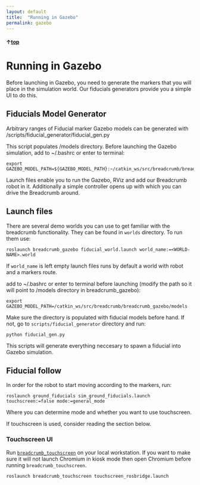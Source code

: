 ```yaml
---
layout: default
title:  "Running in Gazebo"
permalink: gazebo
---
```


#### &uarr;[top](https://ubiquityrobotics.github.io/breadcrumb_learn/)

# Running in Gazebo

Before launching in Gazebo, you need to generate the markers that you will place in the simulation world.
Our fiducials generators provide you a simple UI to do this.

## Fiducials Model Generator
Arbitrary ranges of Fiducial marker Gazebo models can be generated with /scripts/fiducial_generator/fiducial_gen.py

This script populates /models directory.
Before launching the Gazebo simulation, add to ~/.bashrc or enter to terminal:

    export GAZEBO_MODEL_PATH=${GAZEBO_MODEL_PATH}:~/catkin_ws/src/breadcrumb/breadcrumb_gazebo/models

Launch files enable you to run the Gazebo, RViz and add our Breadcrumb robot in it. Additionally a simple controller opens up with which you can drive the Breadcrumb around.

## Launch files

There are several demo worlds you can use to get familiar with the breadcrumb functionality. They can be found in `worlds` directory.
To run them use:

    roslaunch breadcrumb_gazebo fiducial_world.launch world_name:=<WORLD-NAME>.world

If `world_name` is left empty launch files runs by default a world with robot and a markers route.

add to ~/.bashrc or enter to terminal before launching (modify the path so it will point to /models directory in breadcrumb_gazebo):

    export GAZEBO_MODEL_PATH=/catkin_ws/src/breadcrumb/breadcrumb_gazebo/models

Make sure the directory is populated with fiducial models before hand. If not, go to `scripts/fiducial_generator` directory and run:

    python fiducial_gen.py

This scripts will generate everything neccesary to spawn a fiducial into Gazebo simulation.


## Fiducial follow

In order for the robot to start moving according to the markers, run:

    roslaunch ground_fiducials sim_ground_fiducials.launch touchscreen:=false mode:=general_mode

Where you can determine mode and whether you want to use touchscreen.

If touchscreen is used, consider reading the section below.

### Touchscreen UI

Run [`breadcrumb_touchscreen`](https://github.com/UbiquityRobotics/breadcrumb/tree/indigo-devel/breadcrumb_touchscreen)
on your local workstation. If you want to make sure it will not launch Chromium in kiosk mode then open Chromium before running `breadcrumb_touchscreen`.

```
roslaunch breadcrumb_touchscreen touchscreen_rosbridge.launch
```
